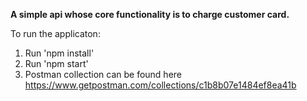 **A simple api whose core functionality is to charge customer card.**

To run the applicaton:

1. Run 'npm install'
2. Run 'npm start'
3. Postman collection can be found here https://www.getpostman.com/collections/c1b8b07e1484ef8ea41b